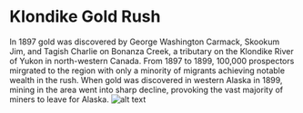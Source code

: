 # Klondike Gold Rush
In 1897 gold was discovered by George Washington Carmack, Skookum Jim, and Tagish Charlie on Bonanza Creek, a tributary on the Klondike River of Yukon in north-western Canada. From 1897 to 1899, 100,000 prospectors mirgrated to the region with only a minority of migrants achieving notable wealth in the rush. When gold was discovered in western Alaska in 1899, mining in the area went into sharp decline, provoking the vast majority of miners to leave for Alaska. 
![alt text](http://www.nps.gov/klgo/learn/historyculture/images/Dyea-Beach.jpg)
